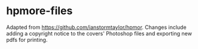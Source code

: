 # hpmore-files

Adapted from https://github.com/ianstormtaylor/hpmor.
Changes include adding a copyright notice to the covers' Photoshop files and exporting new pdfs for printing.